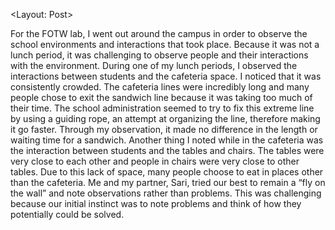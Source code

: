
<Layout: Post>

For the FOTW lab, I went out around the campus in order to observe the school environments and interactions that took place. Because it was not a lunch period, it was challenging to observe people and their interactions with the environment. During one of my lunch periods, I observed the interactions between students and the cafeteria space. I noticed that it was consistently crowded. The cafeteria lines were incredibly long and many people chose to exit the sandwich line because it was taking too much of their time. The school administration seemed to try to fix this extreme line by using a guiding rope, an attempt at organizing the line, therefore making it go faster. Through my observation, it made no difference in the length or waiting time for a sandwich. Another thing I noted while in the cafeteria was the interaction between students and the tables and chairs. The tables were very close to each other and people in chairs were very close to other tables. Due to this lack of space, many people choose to eat in places other than the cafeteria. Me and my partner, Sari, tried our best to remain a “fly on the wall” and note observations rather than problems. This was challenging because our initial instinct was to note problems and think of how they potentially could be solved. 
